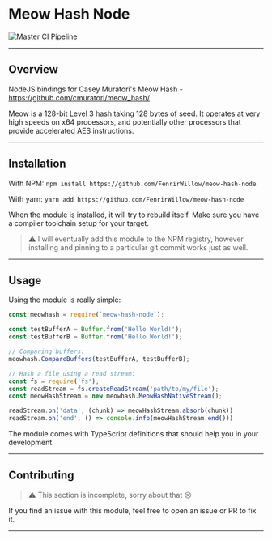 # Meow Hash Node

![Master CI Pipeline](https://github.com/FenrirWillow/meow-hash-node/workflows/Master%20CI%20Pipeline/badge.svg?branch=master)

---

## Overview

NodeJS bindings for Casey Muratori's Meow Hash - https://github.com/cmuratori/meow_hash/

Meow is a 128-bit Level 3 hash taking 128 bytes of seed. It operates at very high speeds on x64 processors, and potentially other processors that provide accelerated AES instructions.

---

## Installation

With NPM: `npm install https://github.com/FenrirWillow/meow-hash-node`

With yarn: `yarn add https://github.com/FenrirWillow/meow-hash-node`

When the module is installed, it will try to rebuild itself. Make sure you have a compiler toolchain setup for your target.

> ⚠ I will eventually add this module to the NPM registry, however installing and pinning to a particular git commit works just as well.

---

## Usage

Using the module is really simple:

```js
const meowhash = require(`meow-hash-node`);

const testBufferA = Buffer.from('Hello World!');
const testBufferB = Buffer.from('Hello World!');

// Comparing buffers:
meowhash.CompareBuffers(testBufferA, testBufferB);

// Hash a file using a read stream:
const fs = require('fs');
const readStream = fs.createReadStream('path/to/my/file');
const meowHashStream = new meowhash.MeowHashNativeStream();

readStream.on('data', (chunk) => meowHashStream.absorb(chunk))
readStream.on('end', () => console.info(meowHashStream.end()))

```

The module comes with TypeScript definitions that should help you in your development.

---

## Contributing

> ⚠ This section is incomplete, sorry about that 😢

If you find an issue with this module, feel free to open an issue or PR to fix it.

---
